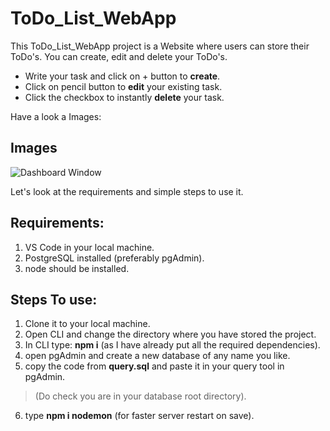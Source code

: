 # ToDo_List_WebApp
This ToDo_List_WebApp project is a Website where users can store their ToDo's.
You can create, edit and delete your ToDo's. 

- Write your task and click on + button to **create**.
- Click on pencil button to **edit** your existing task.
- Click the checkbox to instantly **delete** your task.

Have a look a Images:
## Images

![Dashboard Window](https://github.com/Arin13-03/Secrets_WebApp/assets/118659151/ba3c202b-efd6-4791-8302-f5b7a039224d)

Let's look at the requirements and simple steps to use it.

## Requirements:
1. VS Code in your local machine.
2. PostgreSQL installed (preferably pgAdmin).
3. node should be installed.

## Steps To use:
1. Clone it to your local machine.
2. Open CLI and change the directory where you have stored the project.
3. In CLI type: **npm i** (as I have already put all the required dependencies).
4. open pgAdmin and create a new database of any name you like.
5. copy the code from **query.sql** and paste it in your query tool in pgAdmin. 
  > (Do check you are in your database root directory).
6. type **npm i nodemon** (for faster server restart on save).